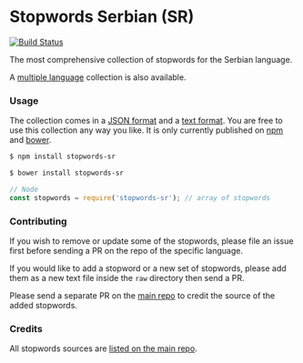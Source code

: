 Stopwords Serbian (SR)
=======

[![Build Status](https://travis-ci.org/stopwords-iso/stopwords-sr.svg?branch=master)](https://travis-ci.org/stopwords-iso/stopwords-sr)

The most comprehensive collection of stopwords for the Serbian language.

A [multiple language](https://github.com/stopwords-iso/stopwords-iso) collection is also available.

### Usage

The collection comes in a
[JSON format](https://raw.githubusercontent.com/stopwords-iso/stopwords-sr/master/stopwords-sr.json) and a
[text format](https://raw.githubusercontent.com/stopwords-iso/stopwords-sr/master/stopwords-sr.txt).
You are free to use this collection any way you like.
It is only currently published on [npm](https://www.npmjs.com/stopwords-sr) and [bower](https://bower.io).

```sh
$ npm install stopwords-sr
```

```sh
$ bower install stopwords-sr
```

```js
// Node
const stopwords = require('stopwords-sr'); // array of stopwords
```

### Contributing

If you wish to remove or update some of the stopwords, please file an issue first before sending a PR on the repo of the specific language.

If you would like to add a stopword or a new set of stopwords, please add them as a new text file inside the `raw` directory then send a PR.

Please send a separate PR on the [main repo](https://github.com/stopwords-iso/stopwords-iso) to credit the source of the added stopwords.

### Credits

All stopwords sources are [listed on the main repo](https://github.com/stopwords-iso/stopwords-iso/blob/master/CREDITS.md).
